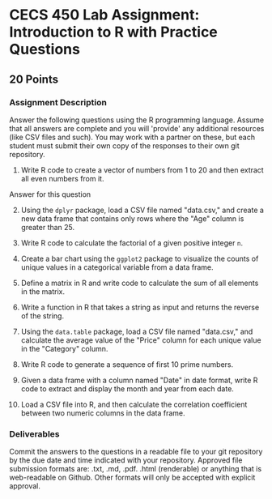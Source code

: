 # CECS 450 Lab Assignment: Introduction to R with Practice Questions
## 20 Points

### Assignment Description
Answer the following questions using the R programming language. Assume that all answers are complete and you will 'provide' any additional resources (like CSV files and such). You may work with a partner on these, but each student must submit their own copy of the responses to their own git repository.

1. Write R code to create a vector of numbers from 1 to 20 and then extract all even numbers from it.

Answer for this question

2. Using the `dplyr` package, load a CSV file named "data.csv," and create a new data frame that contains only rows where the "Age" column is greater than 25.

3. Write R code to calculate the factorial of a given positive integer `n`.

4. Create a bar chart using the `ggplot2` package to visualize the counts of unique values in a categorical variable from a data frame.

5. Define a matrix in R and write code to calculate the sum of all elements in the matrix.

6. Write a function in R that takes a string as input and returns the reverse of the string.

7. Using the `data.table` package, load a CSV file named "data.csv," and calculate the average value of the "Price" column for each unique value in the "Category" column.

8. Write R code to generate a sequence of first 10 prime numbers.

9. Given a data frame with a column named "Date" in date format, write R code to extract and display the month and year from each date.

10. Load a CSV file into R, and then calculate the correlation coefficient between two numeric columns in the data frame.

### Deliverables
Commit the answers to the questions in a readable file to your git repository by the due date and time indicated with your repository. Approved file submission formats are: .txt, .md, .pdf. .html (renderable) or anything that is web-readable on Github. Other formats will only be accepted with explicit approval.
